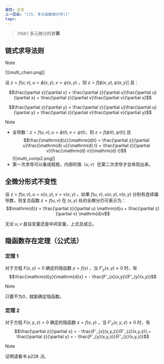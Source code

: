 ```yaml
---
属性: 正文
上一层级: "[[5. 多元函数微分学]]"
tags:
---
```


> [!tldr] 
> 多元微分的**计算**

## 链式求导法则

> [!note] 
> ![[multi_chain.png]]

设 $z=f(u,v), u=\phi(x,y), v=\psi(x,y)$ ，则 $z=f[\phi(x,y), \psi(x,y)]$ 且：

$$\frac{\partial z}{\partial x} = \frac{\partial z}{\partial u}\frac{\partial u}{\partial x} + \frac{\partial z}{\partial v}\frac{\partial v}{\partial x}$$

$$\frac{\partial z}{\partial y} = \frac{\partial z}{\partial u}\frac{\partial u}{\partial y} + \frac{\partial z}{\partial v}\frac{\partial v}{\partial y}$$

> [!note] 
> - 全导数：$z=f(u,v), u=\phi(t), v=\psi(t)$，则 $z=f[\phi(t), \psi(t)]$ 且 $$\frac{\mathrm{d}z}{\mathrm{d}t} = \frac{\partial z}{\partial u}\frac{\mathrm{d} u}{\mathrm{d} t} + \frac{\partial z}{\partial v}\frac{\mathrm{d} v}{\mathrm{d} t}$$ ![[multi_comp2.png]]
> - 第一次求导可以看成框框，内部的值（$u, v$）在第二次求导才会体现出来。

## 全微分形式不变性

设 $z = f(u,v), u = u(x,y), v = v(x,y)$ 。如果 $f(u,v), u(x,y), v(x,y)$ 分别有连续偏导数，则复合函数 $z=f(u,v)$ 在 $(x,y)$ 处的全微分仍可表示为： $$\mathrm{d}z = \frac{\partial z}{\partial u} \mathrm{d}u + \frac{\partial z}{\partial v} \mathrm{d}v$$

无论 $u,v$ 是自变量还是中间变量，上式总成立。

## 隐函数存在定理（公式法）

### 定理 1

对于方程 $F(x,y) = 0$ 确定的隐函数 $y = f(x)$ ，当 $F'_{y}(x,y) \ne 0$ 时，有 $$\frac{\mathrm{d}y}{\mathrm{d}x} = - \frac{F'_{x}(x,y)}{F'_{y}(x,y)}$$

> [!note] 
> 只要不为0，就能确定隐函数。

### 定理 2

对于方程 $F(x,y,z) = 0$ 确定的隐函数 $z = f(x,y)$ ，当 $F'_{z}(x,y,z) \ne 0$ 时，有 $$\frac{\partial z}{\partial x} = - \frac{F'_{x}(x,y,z)}{F'_{z}(x,y,z)},~ \frac{\partial z}{\partial y} = - \frac{F'_{y}(x,y,z)}{F'_{z}(x,y,z)}$$

> [!note] 
> 证明请看书 p228 *注*。